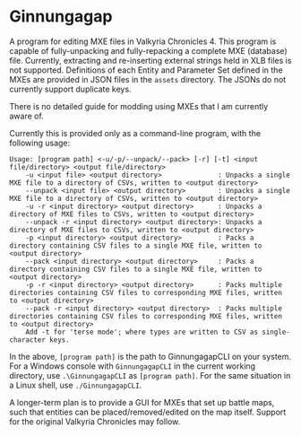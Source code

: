 # Ginnungagap
A program for editing MXE files in Valkyria Chronicles 4.
This program is capable of fully-unpacking and fully-repacking a complete MXE (database) file. Currently, extracting and re-inserting external strings held in XLB files is not supported.
Definitions of each Entity and Parameter Set defined in the MXEs are provided in JSON files in the `assets` directory. The JSONs do not currently support duplicate keys.

There is no detailed guide for modding using MXEs that I am currently aware of.

Currently this is provided only as a command-line program, with the following usage:
```
Usage: [program path] <-u/-p/--unpack/--pack> [-r] [-t] <input file/directory> <output file/directory>
    -u <input file> <output directory>              : Unpacks a single MXE file to a directory of CSVs, written to <output directory>
    --unpack <input file> <output directory>        : Unpacks a single MXE file to a directory of CSVs, written to <output directory>
    -u -r <input directory> <output directory>      : Unpacks a directory of MXE files to CSVs, written to <output directory>
    --unpack -r <input directory> <output directory>: Unpacks a directory of MXE files to CSVs, written to <output directory>
    -p <input directory> <output directory>         : Packs a directory containing CSV files to a single MXE file, written to <output directory>
    --pack <input directory> <output directory>     : Packs a directory containing CSV files to a single MXE file, written to <output directory>
    -p -r <input directory> <output directory>      : Packs multiple directories containing CSV files to corresponding MXE files, written to <output directory>
    --pack -r <input directory> <output directory>  : Packs multiple directories containing CSV files to corresponding MXE files, written to <output directory>
    Add -t for 'terse mode'; where types are written to CSV as single-character keys.
```

In the above, `[program path]` is the path to GinnungagapCLI on your system. For a Windows console with `GinnungagapCLI` in the current working directory, use `.\GinnungagapCLI` as `[program path]`. For the same situation in a Linux shell, use `./GinnungagapCLI`.

A longer-term plan is to provide a GUI for MXEs that set up battle maps, such that entities can be placed/removed/edited on the map itself.
Support for the original Valkyria Chronicles may follow.
